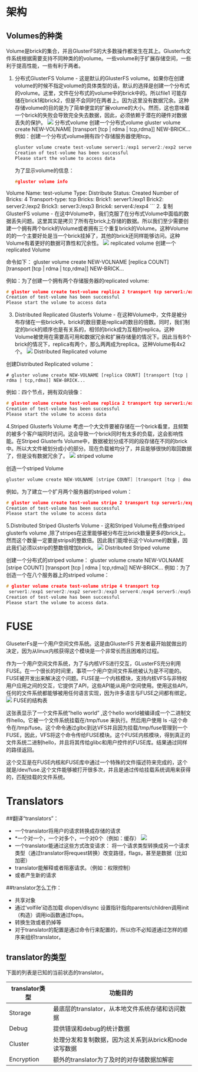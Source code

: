 # 架构
## Volumes的种类
Volume是brick的集合，并且GlusterFS的大多数操作都发生在其上。Glusterfs文件系统根据需要支持不同种类的的volume。一些volume利于扩展存储空间，一些利于提高性能，一些有利于两者。

1. 分布式GlusterFS Volume - 这是默认的GlusterFS volume。如果你在创建volume的时候不指定volume的具体类型的话，默认的选择是创建一个分布式的volume。这里，文件在分布式的volume中的brick中的。所以file1 可能存储在brick1和brick2，但是不会同时在两者上。因为这里没有数据冗余。这种存储volume的目的是为了简单便宜的扩展volume的大小。然而，这也意味着一个brick的失败会导致完全失去数据，因此，必须依赖于潜在的硬件对数据丢失的保护。
	![](media/14630235893384/14630313723802.jpg)
	分布式volume
	创建一个分布式volume
	gluster volume create NEW-VOLNAME [transport [tcp | rdma | tcp,rdma]] NEW-BRICK...
	例如：创建一个分布式volume拥有四个存储服务器使用tcp。
	
	```c
	gluster volume create test-volume server1:/exp1 server2:/exp2 server3:/exp3 server4:/exp4
	Creation of test-volume has been successful
	Please start the volume to access data
	```
	
	为了显示volume的信息：
	
	```c
	#gluster volume info
Volume Name: test-volume
Type: Distribute
Status: Created
Number of Bricks: 4
Transport-type: tcp
Bricks:
Brick1: server1:/exp1
Brick2: server2:/exp2
Brick3: server3:/exp3
Brick4: server4:/exp4
	```
2. 复制GlusterFS volume - 在这中Volume中，我们克服了在分布式Volume中面临的数据丢失问题。这里其实是拷贝了所有在brick上存储的数据。所以我们至少需要创建一个拥有两个brick的Volume或者拥有三个重复brick的Volume。这种Volume的的一个主要好处是当一个brick挂掉了，其他的brick还同样能够访问。这种Volume有着更好的数据可靠性和冗余性。
	![](media/14630235893384/14631974785800.jpg)
replicated volume
创建一个replicated Volume

命令如下：
gluster volume create NEW-VOLNAME [replica COUNT] [transport [tcp | rdma | tcp,rdma]] NEW-BRICK...

例如：为了创建一个拥有两个存储服务器的replicated volume:

```c
# gluster volume create test-volume replica 2 transport tcp server1:/exp1 server2:/exp2
Creation of test-volume has been successful
Please start the volume to access data
```

3. Distributed Replicated Glusterfs Volume - 在这种Volume中，文件是被分布存储在一些brick中。brick的数目要是replica的数目的倍数。同时，我们制定的brick的顺序也是有关系的，相邻的brick成为互相的replica。这种Volume被使用在需要高可用和数据冗余和扩展存储量的情况下。因此当有8个brick的情况下，replica有两个，那么两两成为replica。这种Volume有4x2个。
	![](media/14630235893384/14641580090653.jpg)
Distributed Replicated volume

创建Distributed Replicated volume：

	# gluster volume create NEW-VOLNAME [replica COUNT] [transport [tcp | rdma | tcp,rdma]] NEW-BRICK...
	
例如：四个节点，拥有双向镜像：

```c
# gluster volume create test-volume replica 2 transport tcp server1:/exp1 server2:/exp2 server3:/exp3 server4:/exp4
Creation of test-volume has been successful
Please start the volume to access data
```

4.Striped Glusterfs Volume 考虑一个大文件要被存储在一个brick看里，且频繁的被多个客户端同时访问。这会导致一个brick同时有太多的负载，这会影响性能。在Striped Glusterfs Volume中，数据被划分成不同的段存储在不同的brick中。所以大文件被划分成小的部分。现在负载被均分了，并且能够很快的取回数据了，但是没有数据冗余了。
![](media/14630235893384/14643436798208.jpg)
striped volume

创造一个striped Volume

```c
gluster volume create NEW-VOLNAME [stripe COUNT] [transport [tcp | dma | tcp,rdma]] NEW-BRICK...
```

例如，为了建立一个扩月两个服务器的striped volum：

```c
# gluster volume create test-volume stripe 2 transport tcp server1:/exp1 server2:/exp2
Creation of test-volume has been successful
Please start the volume to access data
```

5.Distributed Striped Glusterfs Volume - 这和Striped Volume有点像striped glusterfs volume ,除了stripes在这里能够被分布在比brick数量更多的brick上。然而这个数量一定要是strips的整数倍。因此我们能增长这个Volume的数量，因此我们必须以strip的整数倍增加brick。
![](media/14630235893384/14645137748066.jpg)
Distributed Striped volume

创建一个分布式的striped volume：
gluster volume create NEW-VOLNAME [stripe COUNT] [transport [tcp | rdma | tcp,rdma]] NEW-BRICK...
例如：为了创造一个在八个服务器上的striped volume：

```c
# gluster volume create test-volume stripe 4 transport tcp
 server1:/exp1 server2:/exp2 server3:/exp3 server4:/exp4 server5:/exp5 server6:/exp6 server7:/exp7 server8:/exp8
Creation of test-volume has been successful
Please start the volume to access data.
```

# FUSE
GluseterFs是一个用户空间文件系统。这是由GlusterFS 开发者最开始就做出的决定，因为从linux内核获得这个模块是一个非常长而且困难的过程。

作为一个用户空间文件系统，为了与内核VFS进行交互，GLusterFS充分利用FUSE。在一个很长的时间里，事项一个用户空间文件系统被认为是不可能的。FUSE被开发出来解决这个问题。FUSE是一个内核模块，支持内核VFS与非特权用户应用之间的交互，它提供了API，这些API能从用户空间使用。使用这些API，任何的文件系统都能够被用任何语言实现，因为许多语言与FUSE之间都有绑定。
![](media/14630235893384/14645142111328.jpg)
FUSE的结构表

这张表显示了一个文件系统“hello world” ,这个hello world被编译成一个二进制文件hello。它被一个文件系统挂载在/tmp/fuse 来执行。然后用户使用 ls -l这个命令在/tmp/fuse。这个命令通过glbc到达VFS并且因为挂载/tmp/fuse管理到一个FUSE，因此，VFS将这个命令传给FUSE模块。这个FUSE内核模块，得到真正的文件系统二进制hello，并且将其传给glibc和用户控件的FUSE库。结果通过同样的路径返回。

这个交互是在FUSE内核和FUSE库中通过一个特殊的文件描述符来完成的，这个就是/dev/fuse.这个文件能够被打开很多次，并且是通过传给挂载系统调用来获得的，匹配挂载的文件系统。

# Translators
##翻译“translators”：

* 一个translator将用户的请求转换成存储的请求
* 	*一个对一个，一个对多个，一个对0个（例如：缓存）
  ![](media/14630235893384/14645859436033.jpg)
* 一个translator能通过这些方式改变请求：
	将一个请求类型转换成另一个请求类型（通过translator将request转换）改变路径，flags，甚至是数据（比如加密）
* translator能解释或者阻塞请求。（例如：权限控制）
* 或者产生新的请求

##translator怎么工作：
* 共享对象
* 通过‘volfile’动态加载
	dlopen/dlsync 设置指针指向parents/children调用init（构造）调用io函数通过fops。
* 转换生效或者扔掉等
* 对于translator的配置是通过命令行来配置的，所以你不必知道通过怎样的顺序来组织translator。

## translator的类型
下面的列表是已知的当前状态的translator。

translator类型 | 功能目的
--------- | -------------
Storage | 最底层的translator，从本地文件系统存储和访问数据
Debug | 提供错误和debug的统计数据
Cluster | 处理分发和复制数据，因为这关系到从brick和node读写数据
Encryption | 额外的translator为了及时的对存储数据加解密





	


